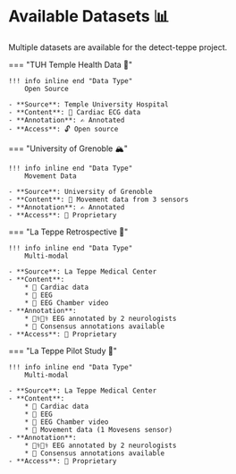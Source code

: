 # Available Datasets 📊

Multiple datasets are available for the detect-teppe project.

=== "TUH Temple Health Data 🏥"

    !!! info inline end "Data Type"
        Open Source

    - **Source**: Temple University Hospital
    - **Content**: 💓 Cardiac ECG data
    - **Annotation**: ✍️ Annotated
    - **Access**: 🔓 Open source

=== "University of Grenoble 🏔️"

    !!! info inline end "Data Type"
        Movement Data

    - **Source**: University of Grenoble
    - **Content**: 🏃 Movement data from 3 sensors
    - **Annotation**: ✍️ Annotated
    - **Access**: 🔐 Proprietary

=== "La Teppe Retrospective 📜"

    !!! info inline end "Data Type"
        Multi-modal

    - **Source**: La Teppe Medical Center
    - **Content**: 
        * 💓 Cardiac data
        * 🧠 EEG
        * 🎥 EEG Chamber video
    - **Annotation**: 
        * 👨‍⚕️👩‍⚕️ EEG annotated by 2 neurologists
        * 🤝 Consensus annotations available
    - **Access**: 🔐 Proprietary

=== "La Teppe Pilot Study 🧪"

    !!! info inline end "Data Type"
        Multi-modal

    - **Source**: La Teppe Medical Center
    - **Content**: 
        * 💓 Cardiac data
        * 🧠 EEG
        * 🎥 EEG Chamber video
        * 🏃 Movement data (1 Movesens sensor)
    - **Annotation**: 
        * 👨‍⚕️👩‍⚕️ EEG annotated by 2 neurologists
        * 🤝 Consensus annotations available
    - **Access**: 🔐 Proprietary
